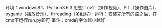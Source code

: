 环境：windows8.1、Python3.6.3
思想：cv2（操作视频）、PIL（操作图片）、pygame（播放音乐）、threading（多线程）
运行：安装完所有的库之后，在cmd下运行run.py即可
备注：cmd的字体越小越好
